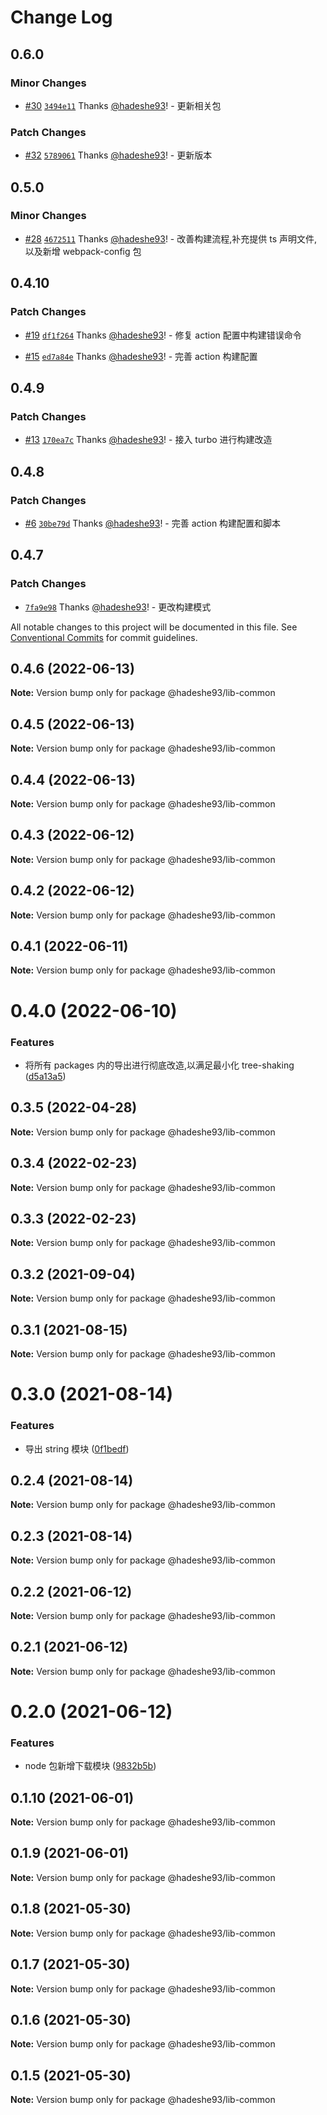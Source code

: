 # Change Log

## 0.6.0

### Minor Changes

- [#30](https://github.com/hadeshe93/hh-lib/pull/30) [`3494e11`](https://github.com/hadeshe93/hh-lib/commit/3494e11be0c60d631bdda473a1e39c8a333a718c) Thanks [@hadeshe93](https://github.com/hadeshe93)! - 更新相关包

### Patch Changes

- [#32](https://github.com/hadeshe93/hh-lib/pull/32) [`5789061`](https://github.com/hadeshe93/hh-lib/commit/578906154f978ced9db7daf1f0f5a11c829faece) Thanks [@hadeshe93](https://github.com/hadeshe93)! - 更新版本

## 0.5.0

### Minor Changes

- [#28](https://github.com/hadeshe93/hh-lib/pull/28) [`4672511`](https://github.com/hadeshe93/hh-lib/commit/4672511ad50ca2bd3245f3e1723dfea99c2f463a) Thanks [@hadeshe93](https://github.com/hadeshe93)! - 改善构建流程,补充提供 ts 声明文件,以及新增 webpack-config 包

## 0.4.10

### Patch Changes

- [#19](https://github.com/hadeshe93/hh-lib/pull/19) [`df1f264`](https://github.com/hadeshe93/hh-lib/commit/df1f264a6a25c6030e4bb27a8b8ce729ef44211b) Thanks [@hadeshe93](https://github.com/hadeshe93)! - 修复 action 配置中构建错误命令

* [#15](https://github.com/hadeshe93/hh-lib/pull/15) [`ed7a84e`](https://github.com/hadeshe93/hh-lib/commit/ed7a84e92b991e3df6b88eeee3295d338bb7a36e) Thanks [@hadeshe93](https://github.com/hadeshe93)! - 完善 action 构建配置

## 0.4.9

### Patch Changes

- [#13](https://github.com/hadeshe93/hh-lib/pull/13) [`170ea7c`](https://github.com/hadeshe93/hh-lib/commit/170ea7cce7daaa9c4018c82ab4b10a7fd0c97a64) Thanks [@hadeshe93](https://github.com/hadeshe93)! - 接入 turbo 进行构建改造

## 0.4.8

### Patch Changes

- [#6](https://github.com/hadeshe93/hh-lib/pull/6) [`30be79d`](https://github.com/hadeshe93/hh-lib/commit/30be79d3a84cffbff1787c3bca8f50a85931c929) Thanks [@hadeshe93](https://github.com/hadeshe93)! - 完善 action 构建配置和脚本

## 0.4.7

### Patch Changes

- [`7fa9e98`](https://github.com/hadeshe93/hh-lib/commit/7fa9e981879628506fb441bb36d5fbe356eb7d33) Thanks [@hadeshe93](https://github.com/hadeshe93)! - 更改构建模式

All notable changes to this project will be documented in this file.
See [Conventional Commits](https://conventionalcommits.org) for commit guidelines.

## 0.4.6 (2022-06-13)

**Note:** Version bump only for package @hadeshe93/lib-common

## 0.4.5 (2022-06-13)

**Note:** Version bump only for package @hadeshe93/lib-common

## 0.4.4 (2022-06-13)

**Note:** Version bump only for package @hadeshe93/lib-common

## 0.4.3 (2022-06-12)

**Note:** Version bump only for package @hadeshe93/lib-common

## 0.4.2 (2022-06-12)

**Note:** Version bump only for package @hadeshe93/lib-common

## 0.4.1 (2022-06-11)

**Note:** Version bump only for package @hadeshe93/lib-common

# 0.4.0 (2022-06-10)

### Features

- 将所有 packages 内的导出进行彻底改造,以满足最小化 tree-shaking ([d5a13a5](https://github.com/hadeshe93/hh-lib/commit/d5a13a531ef45686708f45b68a7d7ab2a51ec7fd))

## 0.3.5 (2022-04-28)

**Note:** Version bump only for package @hadeshe93/lib-common

## 0.3.4 (2022-02-23)

**Note:** Version bump only for package @hadeshe93/lib-common

## 0.3.3 (2022-02-23)

**Note:** Version bump only for package @hadeshe93/lib-common

## 0.3.2 (2021-09-04)

**Note:** Version bump only for package @hadeshe93/lib-common

## 0.3.1 (2021-08-15)

**Note:** Version bump only for package @hadeshe93/lib-common

# 0.3.0 (2021-08-14)

### Features

- 导出 string 模块 ([0f1bedf](https://github.com/hadeshe93/hh-lib/commit/0f1bedfd9591f7ceee4b51ea8579b94c2845c2ed))

## 0.2.4 (2021-08-14)

**Note:** Version bump only for package @hadeshe93/lib-common

## 0.2.3 (2021-08-14)

**Note:** Version bump only for package @hadeshe93/lib-common

## 0.2.2 (2021-06-12)

**Note:** Version bump only for package @hadeshe93/lib-common

## 0.2.1 (2021-06-12)

**Note:** Version bump only for package @hadeshe93/lib-common

# 0.2.0 (2021-06-12)

### Features

- node 包新增下载模块 ([9832b5b](https://github.com/hadeshe93/hh-lib/commit/9832b5b0c746734d2e44db6d77f9e45a0ef536ee))

## 0.1.10 (2021-06-01)

**Note:** Version bump only for package @hadeshe93/lib-common

## 0.1.9 (2021-06-01)

**Note:** Version bump only for package @hadeshe93/lib-common

## 0.1.8 (2021-05-30)

**Note:** Version bump only for package @hadeshe93/lib-common

## 0.1.7 (2021-05-30)

**Note:** Version bump only for package @hadeshe93/lib-common

## 0.1.6 (2021-05-30)

**Note:** Version bump only for package @hadeshe93/lib-common

## 0.1.5 (2021-05-30)

**Note:** Version bump only for package @hadeshe93/lib-common
